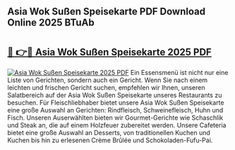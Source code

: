## Asia Wok Sußen Speisekarte PDF Download Online 2025 BTuAb

# <h2><a href="http://gcbtmd.nevu.top/?p=Asia+Wok+Su%c3%9fen+Speisekarte">🔗 👉🔴 Asia Wok Sußen Speisekarte 2025 PDF</a></h2>

[![Asia Wok Sußen Speisekarte 2025 PDF](https://i.imgur.com/dBaPXMq.png)](http://gcbtmd.nevu.top/?p=Asia+Wok+Su%c3%9fen+Speisekarte)
Ein Essensmenü ist nicht nur eine Liste von Gerichten, sondern auch ein Gericht. Wenn Sie nach einem leichten und frischen Gericht suchen, empfehlen wir Ihnen, unseren Salatbereich auf der Asia Wok Sußen Speisekarte unseres Restaurants zu besuchen. Für Fleischliebhaber bietet unsere Asia Wok Sußen Speisekarte eine große Auswahl an Gerichten: Rindfleisch, Schweinefleisch, Huhn und Fisch. Unseren Auserwählten bieten wir Gourmet-Gerichte wie Schaschlik und Steak an, die auf einem Holzfeuer zubereitet werden. Unsere Cafeteria bietet eine große Auswahl an Desserts, von traditionellen Kuchen und Kuchen bis hin zu erlesenen Crème Brûlée und Schokoladen-Fufu-Pai.
